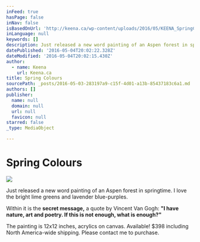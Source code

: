 ```yaml
---
inFeed: true
hasPage: false
inNav: false
isBasedOnUrl: 'http://keena.ca/wp-content/uploads/2016/05/KEENA_SpringColors_VanGoghWhatIsEnough.jpg'
inLanguage: null
keywords: []
description: Just released a new word painting of an Aspen forest in springtime. I love the bright lime greens and lavender blue-purples.
datePublished: '2016-05-04T20:02:22.328Z'
dateModified: '2016-05-04T20:02:15.430Z'
author:
  - name: Keena
    url: Keena.ca
title: Spring Colours
sourcePath: _posts/2016-05-03-283197a9-c15f-4d01-a13b-85437183c6a1.md
authors: []
publisher:
  name: null
  domain: null
  url: null
  favicon: null
starred: false
_type: MediaObject

---
```

# Spring Colours

<article style=""><img src="http://keena.ca/wp-content/uploads/2016/05/KEENA_SpringColors_VanGoghWhatIsEnough.jpg" /></article>

Just released a new word painting of an Aspen forest in springtime. I love the bright lime greens and lavender blue-purples.

Within it is the **secret message,** a quote by Vincent Van Gogh: **"I have nature, art and poetry. If this is not enough, what is enough?"**

The painting is 12x12 inches, acrylics on canvas. Available! $398 including North America-wide shipping. Please contact me to purchase.